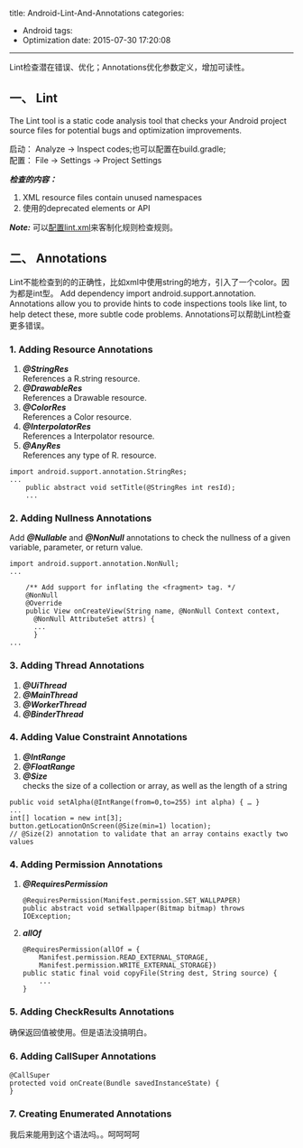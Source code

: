 title: Android-Lint-And-Annotations
categories:
  - Android
tags:
  - Optimization
date: 2015-07-30 17:20:08
---
Lint检查潜在错误、优化；Annotations优化参数定义，增加可读性。

## 一、 Lint
The Lint tool is a static code analysis tool that checks your Android project source files for potential bugs and optimization improvements.

启动： Analyze -> Inspect codes;也可以配置在build.gradle;    
配置： File -> Settings -> Project Settings

***检查的内容：***

1. XML resource files contain unused namespaces
2. 使用的deprecated elements or API

***Note:***
可以[配置lint.xml](https://developer.android.com/studio/write/lint.html)来客制化规则检查规则。


## 二、 Annotations

Lint不能检查到的的正确性，比如xml中使用string的地方，引入了一个color。因为都是int型。
Add dependency import android.support.annotation.   
Annotations allow you to provide hints to code inspections tools like lint, to help detect these, more subtle code problems. Annotations可以帮助Lint检查更多错误。

### 1. Adding Resource Annotations
1. ***@StringRes***    
References a R.string resource.
2. ***@DrawableRes***    
References a Drawable resource.
3. ***@ColorRes***    
References a Color resource.
4. ***@InterpolatorRes***    
References a Interpolator resource.
5. ***@AnyRes***    
References any type of R. resource.

```
import android.support.annotation.StringRes;
...
    public abstract void setTitle(@StringRes int resId);
    ...
```

### 2. Adding Nullness Annotations

Add ***@Nullable*** and ***@NonNull*** annotations to check the nullness of a given variable, parameter, or return value.


```
import android.support.annotation.NonNull;
...

    /** Add support for inflating the <fragment> tag. */
    @NonNull
    @Override
    public View onCreateView(String name, @NonNull Context context,
      @NonNull AttributeSet attrs) {
      ...
      }
...
```

### 3. Adding Thread Annotations

1. ***@UiThread***
2. ***@MainThread***
3. ***@WorkerThread***
4. ***@BinderThread***

### 4. Adding Value Constraint Annotations

1. ***@IntRange***
2. ***@FloatRange***
3. ***@Size***    
checks the size of a collection or array, as well as the length of a string

```
public void setAlpha(@IntRange(from=0,to=255) int alpha) { … }
...
int[] location = new int[3];
button.getLocationOnScreen(@Size(min=1) location);
// @Size(2) annotation to validate that an array contains exactly two values

```

### 4. Adding Permission Annotations

1. ***@RequiresPermission***

	```
	@RequiresPermission(Manifest.permission.SET_WALLPAPER)
	public abstract void setWallpaper(Bitmap bitmap) throws IOException;
	```
2. ***allOf***

	```
	@RequiresPermission(allOf = {
    	Manifest.permission.READ_EXTERNAL_STORAGE,
	    Manifest.permission.WRITE_EXTERNAL_STORAGE})
	public static final void copyFile(String dest, String source) {
    	...
	}
	```
### 5. Adding CheckResults Annotations
确保返回值被使用。但是语法没搞明白。

### 6. Adding CallSuper Annotations
```
@CallSuper
protected void onCreate(Bundle savedInstanceState) {
}
```

### 7. Creating Enumerated Annotations
我后来能用到这个语法吗。。呵呵呵呵
